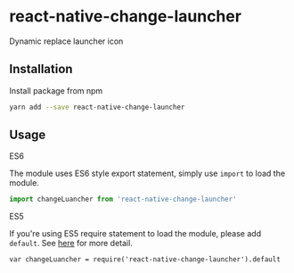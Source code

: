 # react-native-change-launcher
Dynamic replace launcher icon
## Installation

Install package from npm

```sh
yarn add --save react-native-change-launcher
```

## Usage

ES6

The module uses ES6 style export statement, simply use `import` to load the module.

```js
import changeLuancher from 'react-native-change-launcher'
```

ES5

If you're using ES5 require statement to load the module, please add `default`. See [here](https://github.com/wkh237/react-native-fetch-blob/wiki/Trouble-Shooting#rnfetchblobfetch-is-not-a-function) for more detail.

```
var changeLuancher = require('react-native-change-launcher').default
```